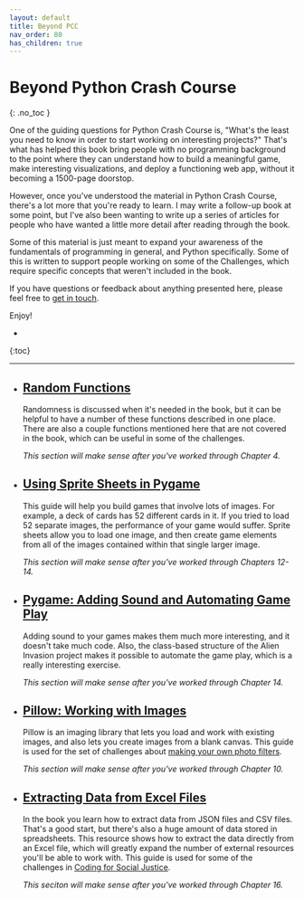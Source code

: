 ```yaml
---
layout: default
title: Beyond PCC
nav_order: 80
has_children: true
---
```


# Beyond Python Crash Course
{: .no_toc }

One of the guiding questions for Python Crash Course is, "What's the least you need to know in order to start working on interesting projects?" That's what has helped this book bring people with no programming background to the point where they can understand how to build a meaningful game, make interesting visualizations, and deploy a functioning web app, without it becoming a 1500-page doorstop.

However, once you've understood the material in Python Crash Course, there's a lot more that you're ready to learn. I may write a follow-up book at some point, but I've also been wanting to write up a series of articles for people who have wanted a little more detail after reading through the book.

Some of this material is just meant to expand your awareness of the fundamentals of programming in general, and Python specifically. Some of this is written to support people working on some of the Challenges, which require specific concepts that weren't included in the book.

If you have questions or feedback about anything presented here, please feel free to [get in touch](../contact.md).

Enjoy!

* 
{:toc}

---

- ## [Random Functions](./random_functions.md)

    Randomness is discussed when it's needed in the book, but it can be helpful to have a number of these functions described in one place. There are also a couple functions mentioned here that are not covered in the book, which can be useful in some of the challenges.

    *This section will make sense after you've worked through Chapter 4.*


- ## [Using Sprite Sheets in Pygame](./pygame_sprite_sheets.md)

    This guide will help you build games that involve lots of images. For example, a deck of cards has 52 different cards in it. If you tried to load 52 separate images, the performance of your game would suffer. Sprite sheets allow you to load one image, and then create game elements from all of the images contained within that single larger image.

    *This section will make sense after you've worked through Chapters 12-14.*

- ## [Pygame: Adding Sound and Automating Game Play](./ai_player.md)

    Adding sound to your games makes them much more interesting, and it doesn't take much code. Also, the class-based structure of the Alien Invasion project makes it possible to automate the game play, which is a really interesting exercise.

    *This section will make sense after you've worked through Chapter 14.*

- ## [Pillow: Working with Images](./pillow.md)

    Pillow is an imaging library that lets you load and work with existing images, and also lets you create images from a blank canvas. This guide is used for the set of challenges about [making your own photo filters](./../challenges/photo_filters.md).

    *This section will make sense after you've worked through Chapter 10.*

- ## [Extracting Data from Excel Files](./extracting_from_excel.md)

    In the book you learn how to extract data from JSON files and CSV files. That's a good start, but there's also a huge amount of data stored in spreadsheets. This resource shows how to extract the data directly from an Excel file, which will greatly expand the number of external resources you'll be able to work with. This guide is used for some of the challenges in [Coding for Social Justice](./../challenges/coding_for_social_justice.md/).

    *This seciton will make sense after you've worked through Chapter 16.*
